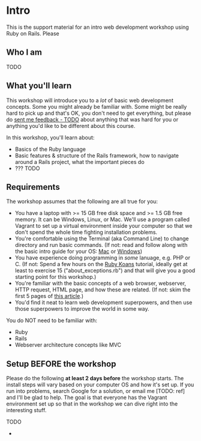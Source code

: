 # Intro

This is the support material for an intro web development workshop using Ruby on Rails. Please


## Who I am

TODO


## What you'll learn

This workshop will introduce you to a _lot_ of basic web development concepts. Some you might already be familiar with. Some might be really hard to pick up and that's OK, you don't need to get everything, but please do [sent me feedback - TODO](#) about anything that was hard for you or anything you'd like to be different about this course.

In this workshop, you'll learn about:

  * Basics of the Ruby language
  * Basic features & structure of the Rails framework, how to navigate around a Rails project, what the important pieces do
  * ??? TODO


## Requirements

The workshop assumes that the following are all true for you:

  * You have a laptop with >= 15 GB free disk space and >= 1.5 GB free memory. It can be Windows, Linux, or Mac. We'll use a program called Vagrant to set up a virtual environment inside your computer so that we don't spend the whole time fighting installation problems.
  * You're comfortable using the Terminal (aka Command Line) to change directory and run basic commands. (If not: read and follow along with the basic intro guide for your OS: [Mac](https://mac.appstorm.net/how-to/utilities-how-to/how-to-use-terminal-the-basics/) or [Windows](https://www.computerhope.com/issues/chusedos.htm))
  * You have experience doing programming in _some_ lanuage, e.g. PHP or C. (If not: Spend a few hours on the [Ruby Koans](http://www.rubykoans.com/) tutorial, ideally get at least to exercise 15 ("about_exceptions.rb") and that will give you a good starting point for this workshop.)
  * You're familiar with the basic concepts of a web browser, webserver, HTTP request, HTML page, and how these are related. (If not: skim the first 5 pages of [this article](https://computer.howstuffworks.com/web-page.htm).)
  * You'd find it neat to learn web development superpowers, and then use those superpowers to improve the world in some way.

You do NOT need to be familiar with:

  * Ruby
  * Rails
  * Webserver architecture concepts like MVC


## Setup BEFORE the workshop

Please do the following **at least 2 days before** the workshop starts. The install steps will vary based on your computer OS and how it's set up. If you run into problems, search Google for a solution, or email me [TODO: ref] and I'll be glad to help. The goal is that everyone has the Vagrant environment set up so that in the workshop we can dive right into the interesting stuff.

TODO

  *


##
